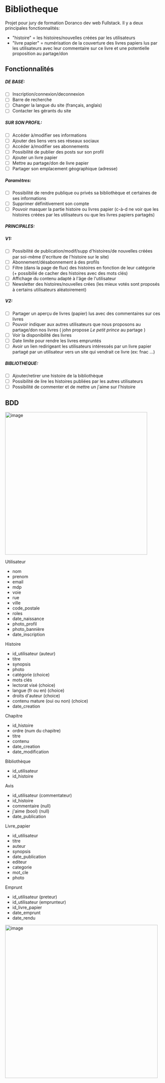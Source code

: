# Bibliotheque
Projet pour jury de formation Doranco dev web Fullstack.
Il y a deux principales fonctionnalités: 
- "histoire" = les histoires/nouvelles créées par les utilisateurs 
- "livre papier" = numérisation de la couverture des livres papiers lus par les utilisateurs avec leur commentaire sur ce livre et une potentielle proposition au partage/don


## Fonctionnalités

##### DE BASE:
- [ ] Inscription/connexion/deconnexion
- [ ] Barre de recherche
- [ ] Changer la langue du site (français, anglais)
- [ ] Contacter les gérants du site

##### SUR SON PROFIL:
- [ ] Accéder à/modifier ses informations
- [ ] Ajouter des liens vers ses réseaux sociaux
- [ ] Accéder à/modifier ses abonnements
- [ ] Possibilité de publier des posts sur son profil
- [ ] Ajouter un livre papier 
- [ ] Mettre au partage/don de livre papier
- [ ] Partager son emplacement géographique (adresse)
##### Paramètres:
- [ ] Possibilité de rendre publique ou privés sa bibliothèque et certaines de ses informations
- [ ] Supprimer définitivement son compte
- [ ] Pouvoir masquer la partie histoire ou livres papier (c-à-d ne voir que les histoires créées par les utilisateurs ou que les livres papiers partagés) 

##### PRINCIPALES:
##### V1:
- [ ] Possibilité de publication/modif/supp d'histoires/de nouvelles créées par soi-même (l'ecriture de l'histoire sur le site)
- [ ] Abonnement/désabonnement à des profils
- [ ] Filtre (dans la page de flux) des histoires en fonction de leur catégorie (+ possibilié de cacher des histoires avec des mots clés)
- [ ] Affichage du contenu adapté à l'âge de l'utilisateur
- [ ] Newsletter des histoires/nouvelles crées (les mieux votés sont proposés à certains utilisateurs aléatoirement) 

##### V2:
- [ ] Partager un aperçu de livres (papier) lus avec des commentaires sur ces livres
- [ ] Pouvoir indiquer aux autres utilisateurs que nous proposons au partage/don nos livres ( john propose *Le petit prince* au partage )
- [ ] Voir la disponibilité des livres
- [ ] Date limite pour rendre les livres empruntés
- [ ] Avoir un lien redirigeant les utilisateurs intéressés par un livre papier partagé par un utilisateur vers un site qui vendrait ce livre (ex: fnac ...) 

##### BIBLIOTHEQUE:
- [ ] Ajouter/retirer une histoire de la bibliothèque
- [ ] Possibilité de lire les histoires publiées par les autres utilisateurs 
- [ ] Possibilité de commenter et de mettre un j'aime sur l'histoire 

<!--
## Pages

- [ ] Inscription/connexion
- [ ] Accueil
- [ ] Son Profil
- [ ] (Consulter le) Profil d'un utilisateur
- [ ] Page de flux d'histoires d'autres utilisateurs (triés par date de création décroissante**)
- [ ] Page de flux de livres papier
- [ ] Aperçu d'une histoire (photo, synopsis, mots clés, ...)

- [ ] Créer la couverture de l'histoire (photo, titre, synopsis, catégories, mots clés, lectorat visé, langue (fr ou en), droits d'auteur, contenu choquant ou non)
- [ ] Ecrire l'histoire (nom du chapitre puis textarea, bouton d'enregistrement/suppression

- [ ] Créer la description d'un livre papier

- [ ] Gérer mes histoires
- [ ] Gérer mes livres papiers proposés au partage / et non proposé au partage (pages diff)

(footer)
- [ ] Mentions légales : Politique de confidentialité, conditions générales d'utilisation, directives relatives au contenu, rgpd
- [ ] A propos
- [ ] Equipe
- [ ] Gestion des préférences concernant les cookies

** plus tard trier en fonction des goûts de l'utilisateur 
-->

## BDD

<img width="461" alt="image" src="https://user-images.githubusercontent.com/100844563/199120183-0b0e84e0-51e0-492b-badf-dcba3a138182.png">


Utilisateur
- nom
- prenom
- email
- mdp
- voie
- rue 
- ville
- code_postale
- roles
- date_naissance
- photo_profil
- photo_bannière
- date_inscription

Histoire
- id_utilisateur (auteur)
- titre
- synopsis
- photo
- catégorie (choice)
- mots clés
- lectorat visé (choice)
- langue (fr ou en) (choice)
- droits d'auteur (choice)
- contenu mature (oui ou non) (choice)
- date_creation

Chapitre
- id_histoire
- ordre (num du chapitre)
- titre
- contenu
- date_creation
- date_modification

Bibliothèque
- id_utilisateur 
- id_histoire

Avis
- id_utilisateur (commentateur)
- id_histoire
- commentaire (null)
- j'aime (bool) (null)
- date_publication

Livre_papier
- id_utilisateur
- titre
- auteur
- synopsis
- date_publication
- editeur
- categorie
- mot_cle
- photo 

Emprunt
- id_utilisateur (preteur)
- id_utilisateur (emprunteur)
- id_livre_papier
- date_emprunt
- date_rendu

<img width="495" alt="image" src="https://user-images.githubusercontent.com/100844563/199799306-4482545d-ef69-455e-9e0f-5d25fa96daac.png">
